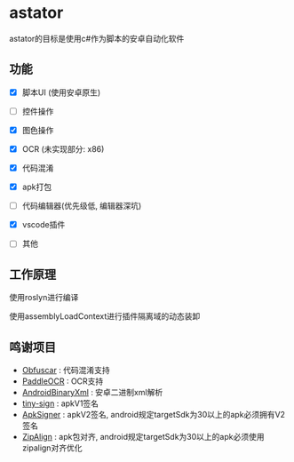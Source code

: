 # astator

astator的目标是使用c#作为脚本的安卓自动化软件


## 功能
- [x] 脚本UI (使用安卓原生) 
- [ ] 控件操作
- [x] 图色操作
- [x] OCR (未实现部分: x86)
- [x] 代码混淆
- [x] apk打包
- [ ] 代码编辑器(优先级低, 编辑器深坑)
- [x] vscode插件
- [ ] 其他


## 工作原理
使用roslyn进行编译

使用assemblyLoadContext进行插件隔离域的动态装卸


## 鸣谢项目
- [Obfuscar](https://github.com/obfuscar/obfuscar)  :  代码混淆支持
- [PaddleOCR](https://github.com/PaddlePaddle/PaddleOCR) :  OCR支持
- [AndroidBinaryXml](https://github.com/senswrong/AndroidBinaryXml) :  安卓二进制xml解析
- [tiny-sign](https://code.google.com/archive/p/tiny-sign/downloads) :  apkV1签名
- [ApkSigner](https://android.googlesource.com/platform/build/+/dd910c5/tools/signapk/src/com/android/signapk) :  apkV2签名, android规定targetSdk为30以上的apk必须拥有V2签名
- [ZipAlign](https://github.com/TimScriptov/ZipAligner-for-Android) : apk包对齐, android规定targetSdk为30以上的apk必须使用zipalign对齐优化

  

